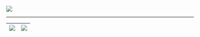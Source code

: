 ![](./pnoker-1.png)

---

|![](https://github-readme-stats.vercel.app/api?username=pnoker&show_icons=true&theme=transparent&custom_title=GitHub+Stats)|![](https://github-readme-stats.vercel.app/api/top-langs/?username=pnoker&layout=compact&langs_count=8&show_icons=true&theme=transparent&custom_title=Used+Languages)|
|-|-|
